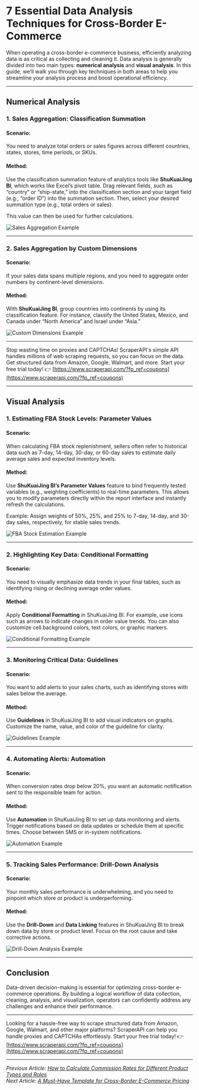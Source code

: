 # 7 Essential Data Analysis Techniques for Cross-Border E-Commerce

When operating a cross-border e-commerce business, efficiently analyzing data is as critical as collecting and cleaning it. Data analysis is generally divided into two main types: **numerical analysis** and **visual analysis**. In this guide, we’ll walk you through key techniques in both areas to help you streamline your analysis process and boost operational efficiency.

---

## Numerical Analysis

### 1. Sales Aggregation: Classification Summation

#### Scenario:
You need to analyze total orders or sales figures across different countries, states, stores, time periods, or SKUs.

#### Method:
Use the classification summation feature of analytics tools like **ShuKuaiJing BI**, which works like Excel’s pivot table. Drag relevant fields, such as “country” or “ship-state,” into the classification section and your target field (e.g., “order ID”) into the summation section. Then, select your desired summation type (e.g., total orders or sales).

This value can then be used for further calculations.

![Sales Aggregation Example](https://www.shukuajing.com/wp-content/uploads/2024/07/跨境数据分析技巧1.png)

---

### 2. Sales Aggregation by Custom Dimensions

#### Scenario:
If your sales data spans multiple regions, and you need to aggregate order numbers by continent-level dimensions.

#### Method:
With **ShuKuaiJing BI**, group countries into continents by using its classification feature. For instance, classify the United States, Mexico, and Canada under “North America” and Israel under “Asia.”

![Custom Dimensions Example](https://www.shukuajing.com/wp-content/uploads/2024/07/跨境数据分析技巧2.png)

---

Stop wasting time on proxies and CAPTCHAs! ScraperAPI's simple API handles millions of web scraping requests, so you can focus on the data. Get structured data from Amazon, Google, Walmart, and more. Start your free trial today! 👉 [https://www.scraperapi.com/?fp_ref=coupons](https://www.scraperapi.com/?fp_ref=coupons)

---

## Visual Analysis

### 1. Estimating FBA Stock Levels: Parameter Values

#### Scenario:
When calculating FBA stock replenishment, sellers often refer to historical data such as 7-day, 14-day, 30-day, or 60-day sales to estimate daily average sales and expected inventory levels.

#### Method:
Use **ShuKuaiJing BI’s Parameter Values** feature to bind frequently tested variables (e.g., weighting coefficients) to real-time parameters. This allows you to modify parameters directly within the report interface and instantly refresh the calculations.

Example: Assign weights of 50%, 25%, and 25% to 7-day, 14-day, and 30-day sales, respectively, for stable sales trends.

![FBA Stock Estimation Example](https://www.shukuajing.com/wp-content/uploads/2024/07/跨境数据分析技巧3.png)

---

### 2. Highlighting Key Data: Conditional Formatting

#### Scenario:
You need to visually emphasize data trends in your final tables, such as identifying rising or declining average order values.

#### Method:
Apply **Conditional Formatting** in ShuKuaiJing BI. For example, use icons such as arrows to indicate changes in order value trends. You can also customize cell background colors, text colors, or graphic markers.

![Conditional Formatting Example](https://www.shukuajing.com/wp-content/uploads/2024/07/跨境数据分析技巧5.png)

---

### 3. Monitoring Critical Data: Guidelines

#### Scenario:
You want to add alerts to your sales charts, such as identifying stores with sales below the average.

#### Method:
Use **Guidelines** in ShuKuaiJing BI to add visual indicators on graphs. Customize the name, value, and color of the guideline for clarity.

![Guidelines Example](https://www.shukuajing.com/wp-content/uploads/2024/07/跨境数据分析技巧7.png)

---

### 4. Automating Alerts: Automation

#### Scenario:
When conversion rates drop below 20%, you want an automatic notification sent to the responsible team for action.

#### Method:
Use **Automation** in ShuKuaiJing BI to set up data monitoring and alerts. Trigger notifications based on data updates or schedule them at specific times. Choose between SMS or in-system notifications.

![Automation Example](https://www.shukuajing.com/wp-content/uploads/2024/07/跨境数据分析技巧8.png)

---

### 5. Tracking Sales Performance: Drill-Down Analysis

#### Scenario:
Your monthly sales performance is underwhelming, and you need to pinpoint which store or product is underperforming.

#### Method:
Use the **Drill-Down** and **Data Linking** features in ShuKuaiJing BI to break down data by store or product level. Focus on the root cause and take corrective actions.

![Drill-Down Analysis Example](https://www.shukuajing.com/wp-content/uploads/2024/07/跨境数据分析技巧9.png)

---

## Conclusion

Data-driven decision-making is essential for optimizing cross-border e-commerce operations. By building a logical workflow of data collection, cleaning, analysis, and visualization, operators can confidently address any challenges and enhance their performance.

---

Looking for a hassle-free way to scrape structured data from Amazon, Google, Walmart, and other major platforms? ScraperAPI can help you handle proxies and CAPTCHAs effortlessly. Start your free trial today! 👉 [https://www.scraperapi.com/?fp_ref=coupons](https://www.scraperapi.com/?fp_ref=coupons)

---

*Previous Article: [How to Calculate Commission Rates for Different Product Types and Roles](https://www.shukuajing.com/article/1154.html)*  
*Next Article: [A Must-Have Template for Cross-Border E-Commerce Pricing](https://www.shukuajing.com/article/1179.html)*
